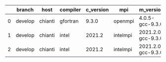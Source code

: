 |    | branch   | host    | compiler   | c_version   | mpi      | m_version          | o_g   | os    | build   |   u_pass |   u_fail |   s_pass |   s_fail |   e_pass |   e_fail |   nuopc_pass |   nuopc_fail | artifacts_hash                           | modified            |
|----|----------|---------|------------|-------------|----------|--------------------|-------|-------|---------|----------|----------|----------|----------|----------|----------|--------------|--------------|------------------------------------------|---------------------|
|  0 | develop  | chianti | gfortran   | 9.3.0       | openmpi  | 4.0.5-gcc-9.3.0    | g     | Linux | Pass    |    13685 |        0 |       49 |        0 |       80 |        0 |           44 |            6 | 64c53fbbbb7ccc33d03e24feffa26243e5e028fd | 02/27/2022_19:27:42 |
|  1 | develop  | chianti | intel      | 2021.2      | intelmpi | 2021.2.0-gcc-9.3.0 | O     | Linux | Pass    |    13685 |        0 |       49 |        0 |       80 |        0 |           44 |            6 | ae2ee2abd6ac00804d9cd91038d7d9d5d48ce6cb | 02/27/2022_19:27:42 |
|  2 | develop  | chianti | intel      | 2021.2      | intelmpi | 2021.2.0-gcc-9.3.0 | g     | Linux | Pass    |    13685 |        0 |       49 |        0 |       80 |        0 |           44 |            6 | dea3ae6f321662b8491744d3e684be7c065f4a08 | 02/27/2022_19:27:42 |